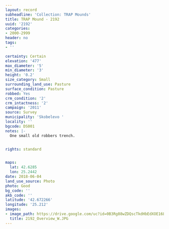 ```yaml
---
layout: record
subheadline: 'Collection: TRAP Mounds'
title: TRAP Mound - 2192
uuid: '2192'
categories:
- 2000-2999
header: no
tags:
- ''

certainty: Certain
elevation: '477'
max_diameter: '5'
min_diameter: '3'
height: '0.2'
size_category: Small
surrounding_land_use: Pasture
surface_condition: Pasture
robbed: Yes
crm_condition: '2'
crm_intactness: '2'
campaign: '2011'
source: Survey
municipality: 'Skobelevo '
locality: ''
bgcode: DS001
notes: |-
  One small old robbers trench.


rights: standard


maps:
  lat: 42.6285
  lon: 25.2442
date: 2018-06-04
land_use_source: Photo
photo: Good
bg_code: ''
akb_code: ''
latitude: '42.672266'
longitude: '25.212'
images:
- image_path: https://drive.google.com/uc?id=0B3Rg88wZDQscTkdHbEdXOE16LVU
  title: 2192_Overview_W.JPG
---
```

